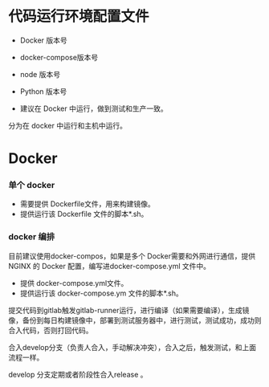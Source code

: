 # 代码运行环境配置文件

* Docker 版本号
* docker-compose版本号
* node 版本号
* Python 版本号

* 建议在 Docker 中运行，做到测试和生产一致。

分为在 docker 中运行和主机中运行。

# Docker

### 单个 docker

* 需要提供 Dockerfile文件，用来构建镜像。
* 提供运行该 Dockerfile 文件的脚本\*.sh。

### docker 编排

目前建议使用docker-compos，如果是多个 Docker需要和外网进行通信，提供 NGINX 的 Docker 配置，编写进docker-compose.yml 文件中。

* 提供 docker-compose.yml文件。
* 提供运行该 docker-compose.ym 文件的脚本\*.sh。

提交代码到gitlab触发gitlab-runner运行，进行编译（如果需要编译），生成镜像，备份到每日构建镜像中，部署到测试服务器中，进行测试，测试成功，成功则合入代码，否则打回代码。

合入develop分支（负责人合入，手动解决冲突），合入之后，触发测试，和上面流程一样。

develop 分支定期或者阶段性合入release 。

